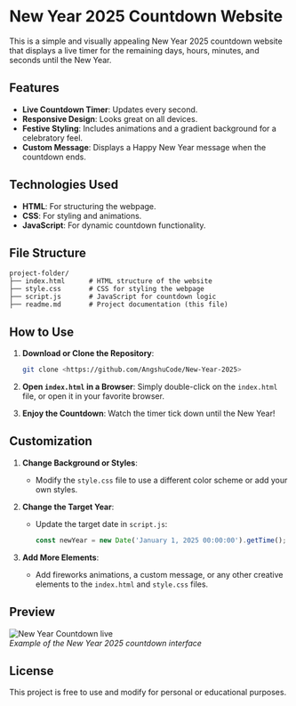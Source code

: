 # New Year 2025 Countdown Website

This is a simple and visually appealing New Year 2025 countdown website that displays a live timer for the remaining days, hours, minutes, and seconds until the New Year.

## Features

- **Live Countdown Timer**: Updates every second.
- **Responsive Design**: Looks great on all devices.
- **Festive Styling**: Includes animations and a gradient background for a celebratory feel.
- **Custom Message**: Displays a Happy New Year message when the countdown ends.

## Technologies Used

- **HTML**: For structuring the webpage.
- **CSS**: For styling and animations.
- **JavaScript**: For dynamic countdown functionality.

## File Structure

```
project-folder/
├── index.html      # HTML structure of the website
├── style.css       # CSS for styling the webpage
├── script.js       # JavaScript for countdown logic
├── readme.md       # Project documentation (this file)
```

## How to Use

1. **Download or Clone the Repository**:
   ```bash
   git clone <https://github.com/AngshuCode/New-Year-2025>
   ```

2. **Open `index.html` in a Browser**:
   Simply double-click on the `index.html` file, or open it in your favorite browser.

3. **Enjoy the Countdown**:
   Watch the timer tick down until the New Year!

## Customization

1. **Change Background or Styles**:
   - Modify the `style.css` file to use a different color scheme or add your own styles.

2. **Change the Target Year**:
   - Update the target date in `script.js`:
     ```javascript
     const newYear = new Date('January 1, 2025 00:00:00').getTime();
     ```

3. **Add More Elements**:
   - Add fireworks animations, a custom message, or any other creative elements to the `index.html` and `style.css` files.

## Preview

![New Year Countdown live]()  
*Example of the New Year 2025 countdown interface*

## License

This project is free to use and modify for personal or educational purposes.